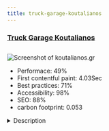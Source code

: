 ```yaml
---
title: truck-garage-koutalianos
---
```


<div style="height: 3rem">
  <a href="http://www.koutalianos.gr"><h3>Truck Garage Koutalianos</h3></a>
</div>
<img loading="lazy" src="/images/thumbs/koutalianos.gr.jpg" alt="Screenshot of koutalianos.gr" />
<ul>
  <li>Performace: 49%</li>
  <li>
    First contentful paint:
    4.03Sec
  </li>
  <li>Best practices: 71%</li>
  <li>Accessibility: 98%</li>
  <li>SEO: 88%</li>
  <li>carbon footprint: 0.053</li>
</ul>
<details>
  <summary>Description</summary>
  <p>DIMITRIOS CH. LAMPROS has a distinctive title "KOUTALIANOS" since 1974 with the consequence and efficiency in the repair of the construction of suspension systems for trucks, trailers and light commercial vehicles MERCEDES BENZ, MAN, RENAULT, IVECO, VOLVO, SCANIA and DAF.Company needed a simple easy user experience to engage visitors through improved site, navigation, and provide a smooth mobile website experience. So project pages created with Page Builder Joomshaper. The website is enhanced with photo galleries to improve online presentation and has an easy to use contact form .</p>
</details>

